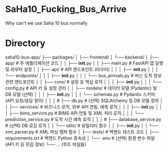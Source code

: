 # SaHa10_Fucking_Bus_Arrive
Why can't we use Saha 10 bus normally

# Directory
saha10-bus-app/
├── packages/
│   ├── frontend/
│   └── backend/
│       ├── app/                  # 주 애플리케이션 코드
│       │   ├── __init__.py
│       │   ├── main.py           # FastAPI 앱 실행 및 라우터 설정
│       │   ├── api/              # API 엔드포인트 (라우터)
│       │   │   ├── __init__.py
│       │   │   └── endpoints/
│       │   │       ├── __init__.py
│       │   │       └── bus_arrivals.py # 버스 도착 정보 관련 엔드포인트
│       │   ├── core/             # 설정 등 핵심 로직
│       │   │   ├── __init__.py
│       │   │   └── config.py     # API 키 등 설정 관리
│       │   ├── models/           # 데이터 모델 (Pydantic) 및 DB 모델 (선택)
│       │   │   ├── __init__.py
│       │   │   └── schemas.py    # Pydantic 스키마 (API 요청/응답 정의)
│       │   │   # ├── db.py         # (선택) SQLAlchemy 등 DB 모델 정의
│       │   ├── services/         # 비즈니스 로직, 외부 API 연동, 예측 로직
│       │   │   ├── __init__.py
│       │   │   ├── bims_service.py # BIMS API 연동 및 XML 처리 로직
│       │   │   └── prediction_service.py # 도착 시간 예측 로직
│       │   │   # ├── database_service.py # (선택) DB 로깅 로직
│       │   └── utils/            # 유틸리티 함수
│       │       ├── __init__.py
│       │       └── xml_parser.py # XML 파싱 헬퍼 함수
│       ├── tests/                # 백엔드 테스트 코드
│       ├── requirements.txt      # 백엔드 Python 종속성
│       └── .env                  # (선택) 환경 변수 파일 (API 키 등 민감 정보)
└── ... (루트 파일들)